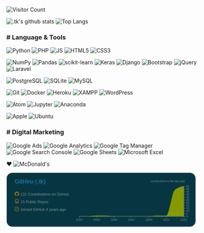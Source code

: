 <!--
### Hi there 👋
**GitHiru/GitHiru** is a ✨ _special_ ✨ repository because its `README.md` (this file) appears on your GitHub profile.
Here are some ideas to get you started:
 - 🔭 I’m currently working on ...
 - 🌱 I’m currently learning ...
 - 👯 I’m looking to collaborate on ...
 - 🤔 I’m looking for help with ...
 - 💬 Ask me about ...
 - 📫 How to reach me: ...
 - 😄 Pronouns: ...
 - ⚡ Fun fact: ...
-->

<!-- 👞 VISIT -->
<img src='https://profile-counter.glitch.me/Githiru/count.svg' alt='Visitor Count' width=20%>


<!-- 📊 INFO GRAPHIC -->
<!-- Cf.
https://github.com/anuraghazra/github-readme-stats 
-->
![.tk's github stats](https://github-readme-stats.vercel.app/api?username=GitHiru&show_icons=true&theme=solarized-dark&hide=issues,contribs)
![Top Langs](https://github-readme-stats.vercel.app/api/top-langs/?username=GitHiru&layout=compact&theme=solarized-dark&hide=html,css)

<!-- 
![.tk's trophy](https://github-profile-trophy.vercel.app/?username=GitHiru&theme=dark)
![.tk's chart1](https://raw.githubusercontent.com/GitHiru/GitHiru/main/profile-summary-card-output/solarized_dark/1-repos-per-language.svg)
![.tk's chart2](https://raw.githubusercontent.com/GitHiru/GitHiru/main/profile-summary-card-output/solarized_dark/2-most-commit-language.svg)
![.tk's wakatime stats](https://github-readme-stats.vercel.app/api/wakatime?username=GitHiru&layout=compact&theme=solarized-dark)
![Repo Card](https://github-readme-stats.vercel.app/api/pin/?username=anuraghazra&repo=github-readme-stats&theme=solarized-dark)
![Repo Card](https://github-readme-stats.vercel.app/api/pin/?username=anuraghazra&repo=github-readme-stats&theme=solarized-dark)
-->


<!-- 📛 BADGE -->
<!-- Cf.
https://shields.io/
https://simpleicons.org/
-->
### # Language & Tools

![Python](https://img.shields.io/badge/-Python-3776AB.svg?logo=python&style=flat&color=2b2d2d&logoColor=3776AB)
![PHP](https://img.shields.io/badge/PHP-777BB4.svg?logo=php&style=flat&color=2b2d2d&logoColor=)
![JS](https://img.shields.io/badge/Javascript-276DC3.svg?logo=javascript&style=flat&color=2b2d2d&logoColor=)
![HTML5](https://img.shields.io/badge/-HTML5-E34F26.svg?logo=html5&style=flat&color=2b2d2d&logoColor=)
![CSS3](https://img.shields.io/badge/-CSS3-1572B6.svg?logo=css3&style=flat&color=2b2d2d&logoColor=1572B6)

![NumPy](https://img.shields.io/badge/-NumPy-013243.svg?logo=numpy&style=flat&color=2b2d2d&logoColor=013243)
![Pandas](https://img.shields.io/badge/-Pandas-150458.svg?logo=pandas&style=flat&color=2b2d2d&logoColor=150458)
![scikit-learn](https://img.shields.io/badge/-scikitlearn-F7931E.svg?logo=scikit-learn&style=flat&color=2b2d2d&logoColor=)
![Keras](https://img.shields.io/badge/-Keras-D00000.svg?logo=keras&style=flat&color=2b2d2d&logoColor=D00000)
![Django](https://img.shields.io/badge/-Django-092E20.svg?logo=django&style=flat&color=2b2d2d&logoColor=092E20)
![Bootstrap](https://img.shields.io/badge/-Bootstrap-563D7C.svg?logo=bootstrap&style=flat&color=2b2d2d&logoColor=)
![jQuery](https://img.shields.io/badge/-jQuery-0769AD.svg?logo=jquery&style=flat&color=2b2d2d&logoColor=0769AD)
![Laravel](https://img.shields.io/badge/-Laravel-FF2D20.svg?logo=laravel&style=flat&color=2b2d2d&logoColor=)

![PostgreSQL](https://img.shields.io/badge/-PostgreSQL-336791.svg?logo=postgresql&style=flat&color=2b2d2d&logoColor=336791)
![SQLite](https://img.shields.io/badge/-SQLite-003B57.svg?logo=sqlite&style=flat&color=2b2d2d&logoColor=003B57)
![MySQL](https://img.shields.io/badge/-MySQL-4479A1.svg?logo=mysql&style=flat&color=2b2d2d&logoColor=)

![Git](https://img.shields.io/badge/-Git-F05032.svg?logo=git&style=flat&color=2b2d2d&logoColor=)
![Docker](https://img.shields.io/badge/-Docker-EEE.svg?logo=docker&style=flat&color=2b2d2d&logoColor=)
![Heroku](https://img.shields.io/badge/-Heroku-563D7C.svg?logo=heroku&style=flat&color=2b2d2d&logoColor=563D7C)
![XAMPP](https://img.shields.io/badge/-XAMPP-FB7A24.svg?logo=xampp&style=flat&color=2b2d2d&logoColor=)
![WordPress](https://img.shields.io/badge/-WordPress-21759B.svg?logo=wordpress&style=flat&color=2b2d2d&logoColor=21759B)

![Atom](https://img.shields.io/badge/-Atom-66595C.svg?logo=atom&style=flat&color=2b2d2d&logoColor=66595C)
![Jupyter](https://img.shields.io/badge/-Jupyter%20lab-F37626.svg?logo=jupyter&style=flat&color=2b2d2d&logoColor=)
![Anaconda](https://img.shields.io/badge/-Anaconda-44A833.svg?logo=anaconda&style=flat&color=2b2d2d&logoColor=)

![Apple](https://img.shields.io/badge/-Macintosh-000000.svg?logo=apple&style=flat&color=2b2d2d&logoColor=)
![Ubuntu](https://img.shields.io/badge/-Ubuntu-6F52B5.svg?logo=ubuntu&style=flat&color=2b2d2d&logoColor=)

### # Digital Marketing

![Google Ads](https://img.shields.io/badge/-Google%20Ads-4285F4.svg?logo=google-ads&style=flat&color=2b2d2d&logoColor=)
![Google Analytics](https://img.shields.io/badge/-Google%20Analytics-E37400.svg?logo=google-analytics&style=flat&color=2b2d2d&logoColor=)
![Google Tag Manager](https://img.shields.io/badge/-Google%20Tag%20Manager-E37400.svg?logo=google-tag-manager&style=flat&color=2b2d2d&logoColor=E37400)
![Google Search Console](https://img.shields.io/badge/-Google%20Search%20Console-E37400.svg?logo=google-search-console&style=flat&color=2b2d2d&logoColor=)
![Google Sheets](https://img.shields.io/badge/-Google%20Sheets-E37400.svg?logo=google-sheets&style=flat&color=2b2d2d&logoColor=)
![Microsoft Excel](https://img.shields.io/badge/-Microsoft%20Excel-217346.svg?logo=microsoft-excel&style=flat&color=2b2d2d&logoColor=217346)

❤️ ![McDonald's](https://img.shields.io/badge/-McDonald's-FBC817.svg?logo=mcdonald's&style=flat&color=2b2d2d&logoColor=)


<!--Cf.  https://simpleicons.org/
![OpenCV](https://img.shields.io/badge/-OpenCV-5C3EE8.svg?logo=open-cv&style=flat&color=2b2d2d&logoColor=)
![TensorFlow](https://img.shields.io/badge/-TensorFlow-FF6F00.svg?logo=tensorflow&style=flat&color=2b2d2d&logoColor=)
![Ansible](https://img.shields.io/badge/-Ansible-EE0000.svg?logo=ansible&style=flat&color=2b2d2d&logoColor=)
![AWS](https://img.shields.io/badge/-Amazon%20AWS-232F3E.svg?logo=amazon-aws&style=flat&color=2b2d2d&logoColor=)
![Google](https://img.shields.io/badge/-Google%20Cloud-EEE.svg?logo=google-cloud&style=flat&color=2b2d2d&logoColor=)
![Nginx](https://img.shields.io/badge/-Nginx-bfcfcf.svg?logo=nginx&style=flat&color=2b2d2d&logoColor=)
![Apache](https://img.shields.io/badge/-Apache-D22128.svg?logo=apache&style=flat&color=2b2d2d&logoColor=)
![Raspberry](https://img.shields.io/badge/-Raspberry%20Pi-C51A4A.svg?logo=raspberry-pi&style=flat&logoColor=)
![GitHub](https://img.shields.io/badge/-GitHub-181717.svg?logo=github&style=flat&color=2b2d2d&logoColor=)
![Twitter](https://img.shields.io/badge/-Twitter-1DA1F2.svg?logo=twitter&style=flat&color=2b2d2d&logoColor=)
![Skype](https://img.shields.io/badge/-Skype-00AFF0.svg?logo=skype&style=flat&color=2b2d2d&logoColor=)
![Kaggle](https://img.shields.io/badge/-Kaggle-20BEFF.svg?logo=kaggle&style=flat&color=2b2d2d&logoColor=)
![Salseforce](https://img.shields.io/badge/-Salseforce-00A1E0.svg?logo=salseforce&style=flat&color=2b2d2d&logoColor=)
![Vim](https://img.shields.io/badge/-Vim-019733.svg?logo=vim&style=flat&color=2b2d2d&logoColor=)
-->

<!--
|||
|:-:|:-:|
|IDE|![Atom](https://img.shields.io/badge/-Atom-66595C.svg?logo=atom&style=flat&color=2b2d2d&logoColor=66595C) ![Jupyter](https://img.shields.io/badge/-Jupyter-F37626.svg?logo=jupyter&style=flat&color=2b2d2d&logoColor=) ![Anaconda](https://img.shields.io/badge/-Anaconda-44A833.svg?logo=anaconda&style=flat&color=2b2d2d&logoColor=)|
|OS|![Apple](https://img.shields.io/badge/-Macintosh-000000.svg?logo=apple&style=flat&color=2b2d2d&logoColor=) ![Ubuntu](https://img.shields.io/badge/-Ubuntu-6F52B5.svg?logo=ubuntu&style=flat&color=2b2d2d&logoColor=)|
-->


![.tk's graph](https://raw.githubusercontent.com/GitHiru/GitHiru/main/profile-summary-card-output/solarized_dark/0-profile-details.svg)

<!--
２０２０：活動実績
<img src="https://grass-graph.moshimo.works/images/GitHiru.png">
-->
